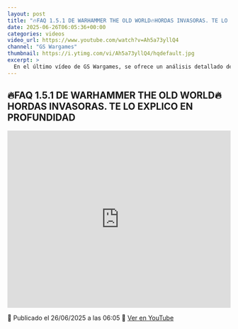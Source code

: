 ```yaml
---
layout: post
title: "🔥FAQ 1.5.1 DE WARHAMMER THE OLD WORLD🔥HORDAS INVASORAS. TE LO EXPLICO EN PROFUNDIDAD"
date: 2025-06-26T06:05:36+00:00
categories: videos
video_url: https://www.youtube.com/watch?v=Ah5a73yllQ4
channel: "GS Wargames"
thumbnail: https://i.ytimg.com/vi/Ah5a73yllQ4/hqdefault.jpg
excerpt: >
  En el último vídeo de GS Wargames, se ofrece un análisis detallado de la FAQ 1.5.1 de Warhammer The Old World, centrándose en las Hordas Invasoras. Este contenido es ideal para aquellos jugadores que buscan comprender en profundidad las actualizaciones y ajustes en las reglas de este fascinante juego de estrategia. Acompáñanos en El Heraldo del Viejo Mundo para desglosar las claves de esta nueva FAQ y cómo impacta en tus partidas.
---
```


## 🔥FAQ 1.5.1 DE WARHAMMER THE OLD WORLD🔥HORDAS INVASORAS. TE LO EXPLICO EN PROFUNDIDAD

<iframe width="100%" height="400" src="https://www.youtube.com/embed/Ah5a73yllQ4" frameborder="0" allowfullscreen></iframe>

📅 Publicado el 26/06/2025 a las 06:05
🔗 [Ver en YouTube](https://www.youtube.com/watch?v=Ah5a73yllQ4)
